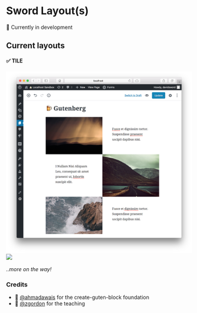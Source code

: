 # Sword Layout(s)

🚧 Currently in development

## Current layouts

#### ✅ TILE

![](https://raw.githubusercontent.com/davidsword/sword-layouts/master/screenshot.png)
![](https://raw.githubusercontent.com/davidsword/sword-layouts/master/screenshot2.gif)

_..more on the way!_

### Credits

 - 🙏 [@ahmadawais](https://github.com/ahmadawais/create-guten-block) for the create-guten-block foundation
 - 🙏 [@zgordon](https://gutenberg.courses/development/) for the teaching
